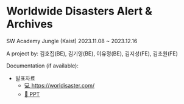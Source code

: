 # Worldwide Disasters Alert & Archives

SW Academy Jungle (Kaist)
2023.11.08 ~ 2023.12.16

A project by:
김호집(BE), 김기영(BE), 이유정(BE), 김지성(FE), 김초원(FE)

Documentation (if available):
- 발표자료 <br>
  - [💻 https://worldisaster.com/
](https://worldisaster.com/)
  - [💭 PPT]()
